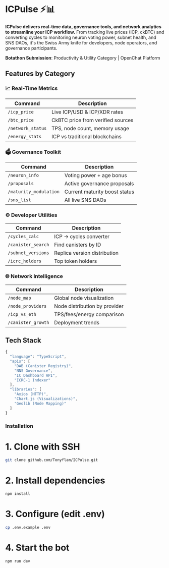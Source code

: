 # ICPulse ⚡📊

**ICPulse delivers real-time data, governance tools, and network analytics to streamline your ICP workflow.** From tracking live prices (ICP, ckBTC) and converting cycles to monitoring neuron voting power, subnet health, and SNS DAOs, it's the Swiss Army knife for developers, node operators, and governance participants.

**Botathon Submission**: Productivity & Utility Category | OpenChat Platform

## Features by Category

### 📈 **Real-Time Metrics**
| Command | Description |
|---------|-------------|
| `/icp_price` | Live ICP/USD & ICP/XDR rates |
| `/btc_price` | CkBTC price from verified sources |
| `/network_status` | TPS, node count, memory usage |
| `/energy_stats` | ICP vs traditional blockchains |

### 🗳️ **Governance Toolkit**
| Command | Description |
|---------|-------------|
| `/neuron_info` | Voting power + age bonus |
| `/proposals` | Active governance proposals |
| `/maturity_modulation` | Current maturity boost status |
| `/sns_list` | All live SNS DAOs |

### ⚙️ **Developer Utilities**
| Command | Description |
|---------|-------------|
| `/cycles_calc` | ICP → cycles converter |
| `/canister_search` | Find canisters by ID |
| `/subnet_versions` | Replica version distribution |
| `/icrc_holders` | Top token holders |

### 🌐 **Network Intelligence**
| Command | Description |
|---------|-------------|
| `/node_map` | Global node visualization |
| `/node_providers` | Node distribution by provider |
| `/icp_vs_eth` | TPS/fees/energy comparison |
| `/canister_growth` | Deployment trends |

## Tech Stack
```typescript
{
  "language": "TypeScript",
  "apis": [
    "DAB (Canister Registry)",
    "NNS Governance",
    "IC Dashboard API",
    "ICRC-1 Indexer"
  ],
  "libraries": [
    "Axios (HTTP)",
    "Chart.js (Visualizations)",
    "Geolib (Node Mapping)"
  ]
}
```
### Installation

# 1. Clone with SSH
```bash
git clone github.com/Tonyflam/ICPulse.git
```

# 2. Install dependencies
```bash
npm install
```

# 3. Configure (edit .env)
```bash
cp .env.example .env
```

# 4. Start the bot
```bash
npm run dev
```
